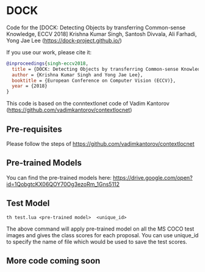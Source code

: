# DOCK
Code for the [DOCK: Detecting Objects by transferring Common-sense Knowledge, ECCV 2018]
Krishna Kumar Singh, Santosh Divvala, Ali Farhadi, Yong Jae Lee
(https://dock-project.github.io/)

If you use our work, please cite it:
```bibtex
@inproceedings{singh-eccv2018,
  title = {DOCK: Detecting Objects by transferring Common-sense Knowledge},
  author = {Krishna Kumar Singh and Yong Jae Lee},
  booktitle = {European Conference on Computer Vision (ECCV)},
  year = {2018}
}
```

This code is based on the conntextlonet code of Vadim Kantorov (https://github.com/vadimkantorov/contextlocnet)

## Pre-requisites

Please follow the steps of https://github.com/vadimkantorov/contextlocnet

## Pre-trained Models

You can find the pre-trained models here: https://drive.google.com/open?id=1QobgtcKX06QOY70Og3ezoRm_1Gns5112

## Test Model

```
th test.lua <pre-trained model>  <unique_id>
```

The above command will apply pre-trained model on all the MS COCO test images and gives the class scores for each proposal. You can use unique_id to specify the name of file which would be used to save the test scores.

## More code coming soon

